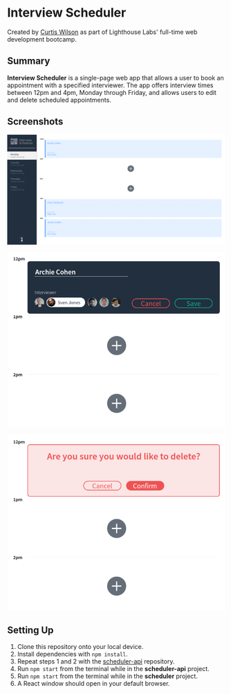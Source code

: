 # Interview Scheduler

Created by [Curtis Wilson](https://github.com/curtis-wils0n) as part of Lighthouse Labs' full-time web development bootcamp.

## Summary

**Interview Scheduler** is a single-page web app that allows a user to book an appointment with a specified interviewer. The app offers interview times between 12pm and 4pm, Monday through Friday, and allows users to edit and delete scheduled appointments.

## Screenshots

![An image of the main schedule-view of Interview Scheduler.](https://github.com/curtis-wils0n/scheduler/blob/main/docs/main-page.png?raw=true)

![An image of an interview being editted.](https://github.com/curtis-wils0n/scheduler/blob/main/docs/edit.png?raw=true)

![An image of a delete confirmation screen for deleting an interview.](https://github.com/curtis-wils0n/scheduler/blob/main/docs/delete.png?raw=true)

## Setting Up

1. Clone this repository onto your local device.
2. Install dependencies with `npm install`.
3. Repeat steps 1 and 2 with the [scheduler-api](https://github.com/curtis-wils0n/scheduler-api) repository.
4. Run `npm start` from the terminal while in the **scheduler-api** project.
5. Run `npm start` from the terminal while in the **scheduler** project.
6. A React window should open in your default browser.
